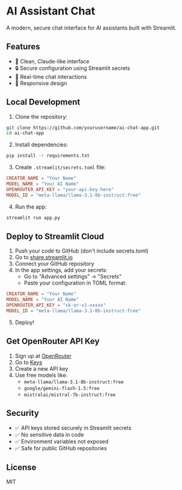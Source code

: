 # AI Assistant Chat

A modern, secure chat interface for AI assistants built with Streamlit.

## Features

- 🎨 Clean, Claude-like interface
- 🔒 Secure configuration using Streamlit secrets
- 💬 Real-time chat interactions
- 📱 Responsive design

## Local Development

1. Clone the repository:
```bash
git clone https://github.com/yourusername/ai-chat-app.git
cd ai-chat-app
```

2. Install dependencies:
```bash
pip install -r requirements.txt
```

3. Create `.streamlit/secrets.toml` file:
```toml
CREATOR_NAME = "Your Name"
MODEL_NAME = "Your AI Name"
OPENROUTER_API_KEY = "your-api-key-here"
MODEL_ID = "meta-llama/llama-3.1-8b-instruct:free"
```

4. Run the app:
```bash
streamlit run app.py
```

## Deploy to Streamlit Cloud

1. Push your code to GitHub (don't include secrets.toml)
2. Go to [share.streamlit.io](https://share.streamlit.io)
3. Connect your GitHub repository
4. In the app settings, add your secrets:
   - Go to "Advanced settings" → "Secrets"
   - Paste your configuration in TOML format:

```toml
CREATOR_NAME = "Your Name"
MODEL_NAME = "Your AI Name"
OPENROUTER_API_KEY = "sk-or-v1-xxxxx"
MODEL_ID = "meta-llama/llama-3.1-8b-instruct:free"
```

5. Deploy!

## Get OpenRouter API Key

1. Sign up at [OpenRouter](https://openrouter.ai/)
2. Go to [Keys](https://openrouter.ai/keys)
3. Create a new API key
4. Use free models like:
   - `meta-llama/llama-3.1-8b-instruct:free`
   - `google/gemini-flash-1.5:free`
   - `mistralai/mistral-7b-instruct:free`

## Security

- ✅ API keys stored securely in Streamlit secrets
- ✅ No sensitive data in code
- ✅ Environment variables not exposed
- ✅ Safe for public GitHub repositories

## License

MIT
